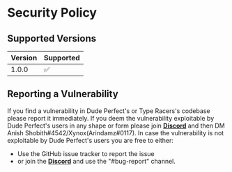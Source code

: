 # Security Policy

## Supported Versions

| Version | Supported          |
| ------- | ------------------ |
| 1.0.0   | :white_check_mark: |

## Reporting a Vulnerability

If you find a vulnerability in Dude Perfect's or Type Racers's codebase please report it immediately.
If you deem the vulnerability exploitable by Dude Perfect's users in any shape or form please join [**Discord**](https://discord.gg/ZzbZpdw) and then DM Anish Shobith#4542/Xynox(Arindamz#0117).
In case the vulnerability is not exploitable by Dude Perfect's users you are free to either:

-   Use the GitHub issue tracker to report the issue
-   or join the [**Discord**](https://discord.gg/ZzbZpdw) and use the "#bug-report" channel.
